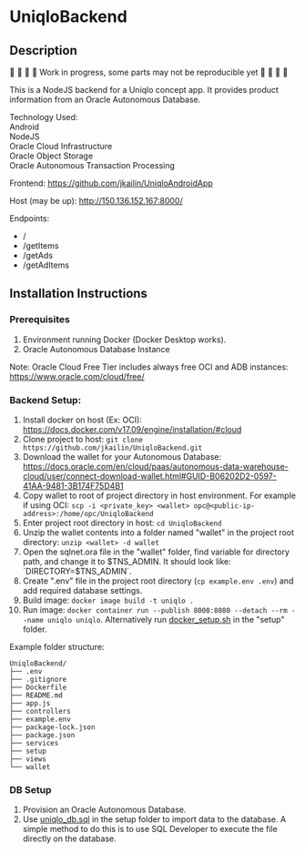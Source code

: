 # UniqloBackend
## Description
🚧 🚧 🚧 🚧 Work in progress, some parts may not be reproducible yet 🚧 🚧 🚧 🚧

This is a NodeJS backend for a Uniqlo concept app. It provides product information from an Oracle Autonomous Database.

Technology Used:\
Android\
NodeJS\
Oracle Cloud Infrastructure\
Oracle Object Storage\
Oracle Autonomous Transaction Processing

Frontend: https://github.com/jkailin/UniqloAndroidApp

Host (may be up): http://150.136.152.167:8000/

Endpoints:
- /
- /getItems
- /getAds
- /getAdItems

## Installation Instructions

### Prerequisites
1. Environment running Docker (Docker Desktop works).
2. Oracle Autonomous Database Instance

Note: Oracle Cloud Free Tier includes always free OCI and ADB instances: https://www.oracle.com/cloud/free/

### Backend Setup:
1. Install docker on host (Ex: OCI): https://docs.docker.com/v17.09/engine/installation/#cloud
2. Clone project to host: `git clone https://github.com/jkailin/UniqloBackend.git`
3. Download the wallet for your Autonomous Database: https://docs.oracle.com/en/cloud/paas/autonomous-data-warehouse-cloud/user/connect-download-wallet.html#GUID-B06202D2-0597-41AA-9481-3B174F75D4B1
4. Copy wallet to root of project directory in host environment. For example if using OCI: `scp -i <private_key> <wallet> opc@<public-ip-address>:/home/opc/UniqloBackend`
5. Enter project root directory in host: `cd UniqloBackend`
6. Unzip the wallet contents into a folder named "wallet" in the project root directory: `unzip <wallet> -d wallet`
7. Open the sqlnet.ora file in the "wallet" folder, find variable for directory path, and change it to $TNS_ADMIN. It should look like: `DIRECTORY=$TNS_ADMIN`.
8. Create ".env" file in the project root directory (`cp example.env .env`) and add required database settings.
9. Build image: `docker image build -t uniqlo .`
10. Run image: `docker container run --publish 8000:8080 --detach --rm --name uniqlo uniqlo`. Alternatively run [docker_setup.sh](setup/docker_setup.sh) in the "setup" folder.

Example folder structure:
```
UniqloBackend/
├── .env
├── .gitignore
├── Dockerfile
├── README.md
├── app.js
├── controllers
├── example.env
├── package-lock.json
├── package.json
├── services
├── setup
├── views
└── wallet
```

### DB Setup
1. Provision an Oracle Autonomous Database.
2. Use [uniqlo_db.sql](setup/uniqlo_db.sql) in the setup folder to import data to the database. A simple method to do this is to use SQL Developer to execute the file directly on the database.